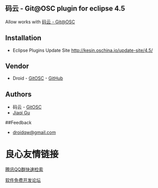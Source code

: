 ## 码云 - Git@OSC plugin for eclipse 4.5
Allow works with [码云 - Git@OSC](https://git.oschina.net)
## Installation
* Eclipse Plugins Update Site http://kesin.oschina.io/update-site/4.5/

## Vendor
* Droid - [GitOSC](https://git.oschina.net/droidqw) - [GitHub](https://github.com/droid-Q/)

## Authors
* 码云 - [GitOSC](https://git.oschina.net/oschina/intellij-gitosc)
* [Jiaqi Gu](droidqw@gmail.com)

##Feedback
* droidqw@gmail.com

 # 良心友情链接

[腾讯QQ群快速检索](http://u.720life.cn/s/8cf73f7c)

[软件免费开发论坛](http://u.720life.cn/s/bbb01dc0)